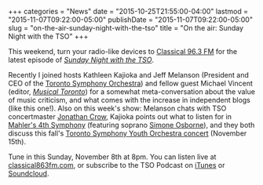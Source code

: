 +++
categories = "News"
date = "2015-10-25T21:55:00-04:00"
lastmod = "2015-11-07T09:22:00-05:00"
publishDate = "2015-11-07T09:22:00-05:00"
slug = "on-the-air-sunday-night-with-the-tso"
title = "On the air: Sunday Night with the TSO"
+++

This weekend, turn your radio-like devices to [Classical 96.3 FM](http://www.classical963fm.com/) for the latest episode of [*Sunday Night with the TSO*](http://www.classical963fm.com/shows/sunday-night-with-the-tso/). 

Recently I joined hosts Kathleen Kajioka and Jeff Melanson (President and CEO of the [Toronto Symphony Orchestra](/scene/companies/toronto-symphony-orchestra/)) and fellow guest Michael Vincent (editor, [*Musical Toronto*](http://www.musicaltoronto.org/mt-staff-and-writers/)) for a somewhat meta-conversation about the value of music criticism, and what comes with the increase in independent blogs (like this one!). Also on this week's show: Melanson chats with TSO concertmaster [Jonathan Crow](http://www.tso.ca/en-ca/About-the-TSO/Members-of-the-Orchestra/Musician/Jonathan-Crow.aspx), Kajioka points out what to listen for in [Mahler's 4th Symphony](http://www.tso.ca/en-ca/concerts-and-tickets/2015-2016-Season/EventDetails/Mahler-Symphony-4.aspx) (featuring soprano [Simone Osborne](/scene/people/simone-osborne/)), and they both discuss this fall's [Toronto Symphony Youth Orchestra concert](http://www.tso.ca/en-ca/concerts-and-tickets/2015-2016-Season/EventDetails/Toronto-Symphony-Youth-Orchestra-Fall-Concert.aspx) (November 15th).    

Tune in this Sunday, November 8th at 8pm. You can listen live at [classical863fm.com](http://www.classical963fm.com/), or subscribe to the TSO Podcast on [iTunes](https://itunes.apple.com/ca/podcast/the-tso-podcast/id982016112?mt=2) or [Soundcloud](https://soundcloud.com/torontosymphony).

